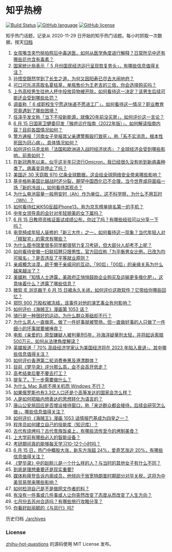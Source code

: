 # 知乎热榜
[![Build Status](https://github.com/ToWeLong/zhihu-hot-questions/workflows/CI/badge.svg)](https://github.com/ToWeLong/zhihu-hot-questions/actions)
[![GitHub language](https://img.shields.io/badge/language-golang-orange.svg)](https://golang.org/)
[![GitHub license](https://img.shields.io/github/license/ToWeLong/zhihu-hot-questions)](https://github.com/ToWeLong/zhihu-hot-questions/blob/main/LICENSE)

知乎热门话题，记录从 2020-11-29 日开始的知乎热门话题。每小时抓取一次数据，按天[归档](./archives)

<!-- BEGIN -->

1. [女孩嘴含夹竹桃拍照后中毒送医，如何从医学角度进行解释？日常所见中还有哪些花也含有毒素？](https://www.zhihu.com/question/537702677)
1. [国家统计局表示「 5 月份国民经济运行呈现恢复势头」，有哪些信息值得关注？](https://www.zhihu.com/question/537788724)
1. [孙悟空既然学到了长生之道，为何又因阳寿已尽去大闹地府？](https://www.zhihu.com/question/34832301)
1. [可口可乐凉茶取名夏枯草，单瓶售价为王老吉的三倍，你会选择购买吗？](https://www.zhihu.com/question/537168967)
1. [上外高校男生往他人杯中投放异物被开除，如何看待这一决定？该男生后续可能还会受到哪些处罚？](https://www.zhihu.com/question/537766102)
1. [调查称「 6 成职校生宁愿送快递不愿进工厂」，如何看待这一情况？职业教育究竟遇到了哪些困境？](https://www.zhihu.com/question/537602702)
1. [任泽平发文称「当下不投新能源，就像20年前没买房」，如何评价这一言论？](https://www.zhihu.com/question/537614676)
1. [6 月 15 日国家卫健委印发「猴痘诊疗指南（2022年版）」，如何解读指南内容？目前各国情况如何？](https://www.zhihu.com/question/537786135)
1. [警方通报「河南女子举报其父亲遭警察殴打致死」，称「系不实消息，根本性死因为冠心病」，具体情况如何？](https://www.zhihu.com/question/537796453)
1. [如何评价马克龙称「法国和欧洲进入战时经济状态」？全球经济会受到哪些影响，前景如何？](https://www.zhihu.com/question/537637634)
1. [在新冠两年以来，似乎这半年只流行Omicron，我已经很久没有听到新病毒种类了。病毒变异停止了吗？](https://www.zhihu.com/question/534459016)
1. [美国近 30 天窃取 970 亿条全球数据，这会给全球网络安全带来哪些影响？](https://www.zhihu.com/question/537507669)
1. [基辛格称美国比越战时还分裂，期望中国西化已不合理，当今世界或将面临一场「新的冷战」，如何看待其观点？](https://www.zhihu.com/question/537545759)
1. [为什么电池容量一般用安时（Ah）作为单位，这不科学呀，为什么不用瓦时（Wh）？](https://www.zhihu.com/question/22029368)
1. [如何看待红米K50反超iPhone13，称为京东榜单排名第一的手机？](https://www.zhihu.com/question/537208669)
1. [中年女领导真的会针对年轻貌美的女下属吗？](https://www.zhihu.com/question/304335915)
1. [6 月 15 日教师资格证面试成绩公布，你过了吗？有哪些经验可以分享一下吗？](https://www.zhihu.com/question/537801790)
1. [电竞椅成年轻人装修的「新三大件」之一，如何看待这一现象？当代年轻人对「精智宅」的需求有哪些？](https://www.zhihu.com/question/537660773)
1. [为什么图书馆里很多同学都很努力复习考研，但大部分人却考不上呢？](https://www.zhihu.com/question/430364218)
1. [如何看待安徽一妇联招聘只限男性，官方回应称「为平衡男女比例，已改为均可报名」？是否违反了平等就业原则？](https://www.zhihu.com/question/537681672)
1. [亲戚概念淡漠，疏于懒于亲戚间的互动，「90后」「00后」的亲缘关系为什么越来越淡了？](https://www.zhihu.com/question/537438874)
1. [美媒称「知情人士透露，美政府正悄悄鼓励企业购买及运输更多俄化肥」，这意味着什么？透露了哪些信息？](https://www.zhihu.com/question/537768926)
1. [微软 IE 浏览器于 6 月 15 日被永久关闭，如何评价这款软件？它带给你哪些回忆？](https://www.zhihu.com/question/537808221)
1. [郑恺 900 万股权被冻结，该事件对他的演艺事业有何影响？](https://www.zhihu.com/question/537701013)
1. [如何评价《海贼王》漫画第 1053 话？](https://www.zhihu.com/question/537705367)
1. [骑行是一种很好的运动，为什么群众基础却不行？](https://www.zhihu.com/question/503126853)
1. [为什么恶人一直做恶，做了一件好事就被赞扬，但一直做好事的人只做了一件细小的坏事就要被唾弃？](https://www.zhihu.com/question/530252653)
1. [电影《亲爱的》原型嫌疑人被判量刑5年，孙海洋疑量刑太轻，并将起诉索赔500万元，如何从法律角度解读？](https://www.zhihu.com/question/537811636)
1. [英媒报道「 70% 高级经济学家认为美国经济将在 2023 年陷入衰退」，其中哪些信息值得关注？](https://www.zhihu.com/question/537476561)
1. [如何评价香港第二轮消费券惠及港漂群体？](https://www.zhihu.com/question/537504165)
1. [目前《梦华录》评分那么高，会不会高开低走？](https://www.zhihu.com/question/537323012)
1. [高考结束后要不要去打工？](https://www.zhihu.com/question/537780154)
1. [提车了，下一步需要做什么？](https://www.zhihu.com/question/29629426)
1. [为什么 Mac 系统不用关机而 Windows 不行？](https://www.zhihu.com/question/503428434)
1. [如果俄罗斯也有3.3亿人口还是个高等发达的国家会怎么样？](https://www.zhihu.com/question/534817981)
1. [人是如何把脑内想表达的思想转化为语言的？](https://www.zhihu.com/question/263466448)
1. [唐山公安局回应是否增设接待窗口，称「来访群众都会接待，后续会研究怎么做」，哪些信息值得关注？](https://www.zhihu.com/question/537768335)
1. [如何评价《海贼王》漫画 1053 话情报巴基成为四皇之一？](https://www.zhihu.com/question/537560279)
1. [程序员如何建立自己的技能库（知识库）？](https://www.zhihu.com/question/447516858)
1. [古代有烧烤吗？古代贵族饭桌上，有哪些流传至今的烤制美食？](https://www.zhihu.com/question/532529610)
1. [上大学前有哪些必入的智能设备？](https://www.zhihu.com/question/537455475)
1. [考研期间真的能够每天学习10-12个小时吗？](https://www.zhihu.com/question/476262162)
1. [6 月 15 日，热门中概股大涨，新东方涨超 24%，爱奇艺涨近 20%，有哪些信息值得关注？](https://www.zhihu.com/question/537773597)
1. [《梦华录》中的赵盼儿是一个什么样的人？与当时的其他女子有什么不同？](https://www.zhihu.com/question/535794605)
1. [到底是理想重要还是现实重要?](https://www.zhihu.com/question/537643020)
1. [媒体称拜登告诉内阁成员，他倾向于放宽特朗普时期部分对华关税，这将为中美贸易带来哪些影响？](https://www.zhihu.com/question/537716282)
1. [如何检测自己是不是做网文作者的料？](https://www.zhihu.com/question/536472455)
1. [有没有一件事或几件事或人让你突然改变了态度从而改变了人生方向？](https://www.zhihu.com/question/450961700)
1. [七月份去苏州合适吗？有哪些旅行攻略分享？](https://www.zhihu.com/question/536759263)
1. [你看好赵丽颖的《与凤行》吗?](https://www.zhihu.com/question/531808753)

<!-- END -->

历史归档 [./archives](./archives)


### License
[zhihu-hot-questions](https://github.com/towelong/zhihu-hot-questions) 的源码使用 MIT License 发布。